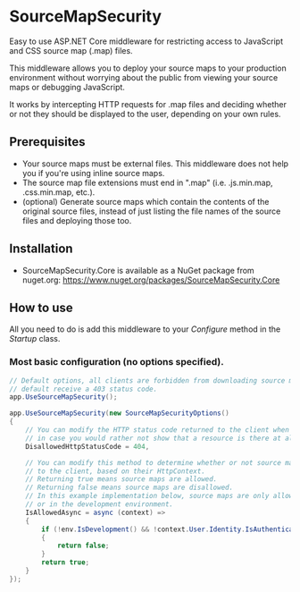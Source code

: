 # SourceMapSecurity

Easy to use ASP.NET Core middleware for restricting access to JavaScript and CSS source map (.map) files.

This middleware allows you to deploy your source maps to your production environment without worrying about the public from viewing your source maps or debugging JavaScript. 

It works by intercepting HTTP requests for .map files and deciding whether or not they should be displayed to the user, depending on your own rules. 

## Prerequisites
- Your source maps must be external files. This middleware does not help you if you're using inline source maps. 
- The source map file extensions must end in ".map" (i.e. .js.min.map, .css.min.map, etc.). 
- (optional) Generate source maps which contain the contents of the original source files, instead of just listing the file names of the source files and deploying those too.

## Installation
- SourceMapSecurity.Core is available as a NuGet package from nuget.org: https://www.nuget.org/packages/SourceMapSecurity.Core

## How to use
All you need to do is add this middleware to your *Configure* method in the *Startup* class.

### Most basic configuration (no options specified). 

```csharp
// Default options, all clients are forbidden from downloading source maps and by 
// default receive a 403 status code. 
app.UseSourceMapSecurity();
```

```csharp
app.UseSourceMapSecurity(new SourceMapSecurityOptions()
{
    // You can modify the HTTP status code returned to the client when they don't have access, 
	// in case you would rather not show that a resource is there at all. 
    DisallowedHttpStatusCode = 404,

    // You can modify this method to determine whether or not source maps should be returned 
	// to the client, based on their HttpContext.
    // Returning true means source maps are allowed. 
    // Returning false means source maps are disallowed. 
    // In this example implementation below, source maps are only allowed if you're logged in, 
	// or in the development environment. 
    IsAllowedAsync = async (context) =>
    {
        if (!env.IsDevelopment() && !context.User.Identity.IsAuthenticated)
        {
            return false;
        }
        return true;
    }
}); 
```


